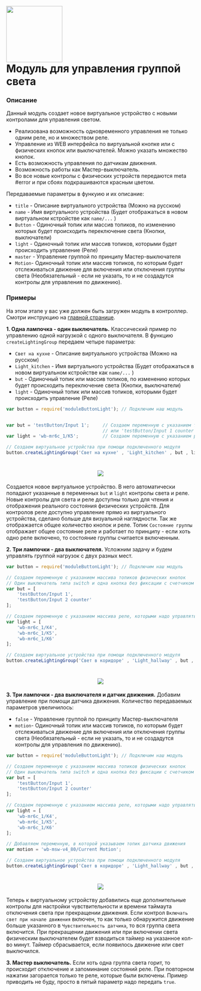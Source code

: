 <h1 align="left">
  <br>
  <img height="150" src="logo_moduleButtonLight.png">
  <br>
  <b>Модуль для управления группой света</b>
  <br>
</h1>


### Описание

Данный модуль создает новое виртуальное устройство с новыми контролами для управления светом. 

* Реализована возможность одновременного управления не только одним реле, но и множеством реле.
* Управление из WEB интерфейса по виртуальной кнопке или с физических кнопок или выключателей. Можно указать множество кнопок.
* Есть возможность управления по датчикам движения.
* Возможность работы как Мастер-выключатель.
* Во все новые контролы с физических устройств передаются meta #error и при сбоях подкрашиваются красным цветом.

Передаваемые параметры в функуию и их описание:
- `title` - Описание виртуального устройства (Можно на русском)
- `name` - Имя виртуального устройства (Будет отображаться в новом виртуальном кстройстве как `name/...` )
- `Button` - Одиночный топик или массив топиков, по изменению которых будет происходить переключение света (Кнопки, выключатели)
- `light` - Одиночный топик или массив топиков, которыми будет происходить управление (Реле)
- `master` - Управление группой по принципу Мастер-выключателя
- `Motion`- Одиночный топик или массив топиков, по которым будет отслеживаться движение для включения или отключения группы света (Необязательный - если не указать, то и не создадутся контролы для управления по движению).

### Примеры

На этом этапе у вас уже должен быть загружен модуль в контроллер. Смотри инструкцию на [главной странице](https://github.com/SmithLEDs/wb_module/tree/main).

**1. Одна лампочка - один выключатель.** Классический пример по управлению одной нагрузкой с одного выключателя. В функцию `createLightingGroup` передаем четыре параметра:
- `Свет на кухне` - Описание виртуального устройства (Можно на русском)
- `Light_kitchen` - Имя виртуального устройства (Будет отображаться в новом виртуальном кстройстве как `name/...` )
- `but` - Одиночный топик или массив топиков, по изменению которых будет происходить переключение света (Кнопки, выключатели)
- `light` - Одиночный топик или массив топиков, которыми будет происходить управление (Реле)


```js
var button = require('moduleButtonLight'); // Подключим наш модуль


var but = 'testButton/Input 1';     // Создаем переменную с указанием топика физической кнопки
                                    // или 'testButton/Input 1 counter' для выключателя без фиксации
var light = 'wb-mr6c_1/K5';         // Создаем переменную с указанием реле, на которое подключена лампочка

// Создаем виртуальное устройства при помощи подключенного модуля
button.createLightingGroup('Свет на кухне' , 'Light_kitchen' , but , light );    
```
<h1 align="center">
  <img src="/buttonLight/img/1-1.png">
  <br>
</h1>

Создается новое виртуальное устройство. В него автоматически попадают указанные в переменных `but` и `light` контролы света и реле. Новые контролы для света и реле доступны только для чтения и отображения реального состояния физических устройств. Для контролов реле доступно управление прямо из виртуального устройства, сделано больше для визуальной наглядности. Так же отображается общее количество кнопок и реле. Топик `Состояние группы` отображает общее состояние реле и работает по принципу - если хоть одно реле включено, то состояние группы считается включенным.

**2. Три лампочки - два выключателя.** Усложним задачу и будем управлять группой нагрузок с двух разных мест.

```js
var button = require('moduleButtonLight'); // Подключим наш модуль

// Создаем переменную с указанием массива топиков физических кнопок
// Один выключатель типа switch и одна кнопка без фиксации с счетчиком коротких нажатий
var but = [
    'testButton/Input 1',
    'testButton/Input 2 counter'
];     

// Создаем переменную с указанием массива реле, которыми надо управлять
var light = [
    'wb-mr6c_1/K4',
    'wb-mr6c_1/K5',
    'wb-mr6c_1/K6'
];         

// Создаем виртуальное устройства при помощи подключенного модуля
button.createLightingGroup('Свет в коридоре' , 'Light_hallway' , but , light );    
```
<h1 align="center">
  <img src="/buttonLight/img/2-1.png">
  <br>
</h1>


**3. Три лампочки - два выключателя и датчик движения.** Добавим управление при помощи датчика движения. Количество передаваемых параметров увеличилось:
- `false` - Управление группой по принципу Мастер-выключателя
- `motion`- Одиночный топик или массив топиков, по которым будет отслеживаться движение для включения или отключения группы света (Необязательный - если не указать, то и не создадутся контролы для управления по движению).

```js
var button = require('moduleButtonLight'); // Подключим наш модуль

// Создаем переменную с указанием массива топиков физических кнопок
// Один выключатель типа switch и одна кнопка без фиксации с счетчиком коротких нажатий
var but = [
    'testButton/Input 1',
    'testButton/Input 2 counter'
];     

// Создаем переменную с указанием массива реле, которыми надо управлять
var light = [
    'wb-mr6c_1/K4',
    'wb-mr6c_1/K5',
    'wb-mr6c_1/K6'
];         

// Добавляем переменную, в которой указываем топик датчика движения
var motion = 'wb-msw-v4_80/Current Motion';

// Создаем виртуальное устройства при помощи подключенного модуля
button.createLightingGroup('Свет в коридоре' , 'Light_hallway' , but , light , false , motion );    
```
<h1 align="center">
  <img src="/buttonLight/img/3-1.png">
  <br>
</h1>

Теперь к виртуальному устройству добавились еще дополнительные контролы для настройки чувствительности и времени таймаута отключения света при прекращении движения. Если контрол `Включать свет при начале движения` включен, то как только обнаружится движение больше указанного в `Чувствительность датчика`, то вся группа света включится. При прекращении движения или при включении света физическим выключателем будет взводиться таймер на указанное кол-во минут. Таймер сбрасывается, если появилось движение или свет выключился.

**3. Мастер выключатель.** Если хоть одна группа света горит, то происходит отключение и запоминание состояний реле. При повторном нажатии загорается только те реле, которые были включены. Пример приводить не буду, просто в пятый параметр надо передать `true`.


